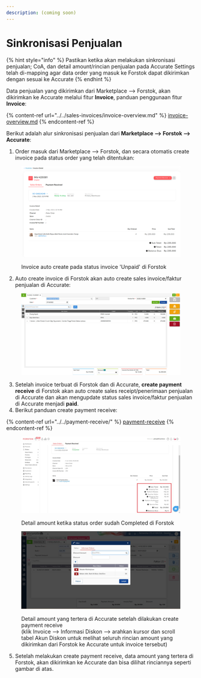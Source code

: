 ```yaml
---
description: (coming soon)
---
```


# Sinkronisasi Penjualan



{% hint style="info" %}
Pastikan ketika akan melakukan sinkronisasi penjualan; CoA, dan detail amount/rincian penjualan pada Accurate Settings telah di-mapping agar data order yang masuk ke Forstok dapat dikirimkan dengan sesuai ke Accurate
{% endhint %}

Data penjualan yang dikirimkan dari Marketplace --> Forstok, akan dikirimkan ke Accurate melalui fitur **Invoice**, panduan penggunaan fitur **Invoice**:

{% content-ref url="../../sales-invoices/invoice-overview.md" %}
[invoice-overview.md](../../sales-invoices/invoice-overview.md)
{% endcontent-ref %}

Berikut adalah alur sinkronisasi penjualan dari **Marketplace --> Forstok --> Accurate**:

1. Order masuk dari Marketplace --> Forstok, dan secara otomatis create invoice pada status order yang telah ditentukan:

<figure><img src="../../../.gitbook/assets/image (1).png" alt=""><figcaption><p>Invoice auto create pada status invoice 'Unpaid' di Forstok</p></figcaption></figure>

2. Auto create invoice di Forstok akan auto create sales invoice/faktur penjualan di Accurate:

<figure><img src="../../../.gitbook/assets/image.png" alt=""><figcaption></figcaption></figure>

3. Setelah invoice terbuat di Forstok dan di Accurate, **create payment receive** di Forstok akan auto create sales receipt/penerimaan penjualan di Accurate dan akan mengupdate status sales invoice/faktur penjualan di Accurate menjadi **paid**.&#x20;
4. Berikut panduan create payment receive:

{% content-ref url="../../payment-receive/" %}
[payment-receive](../../payment-receive/)
{% endcontent-ref %}

<figure><img src="../../../.gitbook/assets/Screenshot 2023-02-02 123720.jpg" alt=""><figcaption><p>Detail amount ketika status order sudah Completed di Forstok</p></figcaption></figure>

<figure><img src="../../../.gitbook/assets/Screenshot 2023-02-02 123945.jpg" alt=""><figcaption><p>Detail amount yang tertera di Accurate setelah dilakukan create payment receive<br>(klik Invoice --> Informasi Diskon --> arahkan kursor dan scroll tabel Akun Diskon untuk melihat seluruh rincian amount yang dikirimkan dari Forstok ke Accurate untuk invoice tersebut)</p></figcaption></figure>

5. Setelah melakukan create payment receive, data amount yang tertera di Forstok, akan dikirimkan ke Accurate dan bisa dilihat rinciannya seperti gambar di atas.&#x20;
